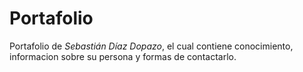 # Portafolio

Portafolio de _Sebastián Díaz Dopazo_, el cual contiene conocimiento, informacion sobre su persona y formas de contactarlo.

